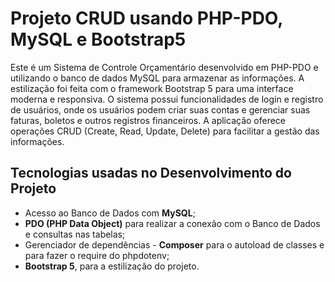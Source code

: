# Projeto CRUD usando PHP-PDO, MySQL e Bootstrap5

Este é um Sistema de Controle Orçamentário desenvolvido em PHP-PDO e utilizando o banco de dados MySQL para armazenar as informações. A estilização foi feita com o framework Bootstrap 5 para uma interface moderna e responsiva. O sistema possui funcionalidades de login e registro de usuários, onde os usuários podem criar suas contas e gerenciar suas faturas, boletos e outros registros financeiros. A aplicação oferece operações CRUD (Create, Read, Update, Delete) para facilitar a gestão das informações.

## Tecnologias usadas no Desenvolvimento do Projeto

* Acesso ao Banco de Dados com **MySQL**;
* **PDO (PHP Data Object)** para realizar a conexão com o Banco de Dados e consultas nas tabelas;
* Gerenciador de dependências - **Composer** para o autoload de classes e para fazer o require do phpdotenv;
* **Bootstrap 5**, para a estilização do projeto.
